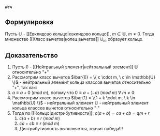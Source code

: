 #тч 
## Формулировка
Пусть $\mathbb{U}$ - [[Евклидово кольцо|евклидово кольцо]], $m \in \mathbb{U}, \ m \neq  0$.
Тогда множество [[Класс вычетов|колец вычетов]] $\mathbb{U}_m$ образует кольцо.
## Доказательство
1. Пусть 0 - [[Нейтральный элемент|нейтральный элемент]] $\mathbb{U}$ относительно "+"
2. Рассмотрим класс вычетов $\bar{0} = \{ c \cdot m, \ c \in \mathbb{U} \}$ -  нейтральный элемент кольца классов вычетов относительно "+", так как:
3. $a \equiv a + 0 \ (mod \ m)$, потому что $0 \equiv a + (-a) \ (mod \ m) \ \forall \ m \neq 0$
5. Рассмотрим класс вычетов $\bar{1} = \{1 + k \cdot m, \ k \in \mathbb{U} \}$ - нейтральный элемент $\mathbb{U}$ - нейтральный элемент кольца классов вычетов относительно "$\cdot$"
6. Тогда по [[Кольцо|дистрибутивности]]: $c(a + b) = ca + cb = qm + r$
	1. $c(a + b) \equiv r \ (mod \ m)$
	2. $ca + cb \equiv r \ (mod \ m)$
	3. Дистрибутивность выполняется, значит победа!!!
